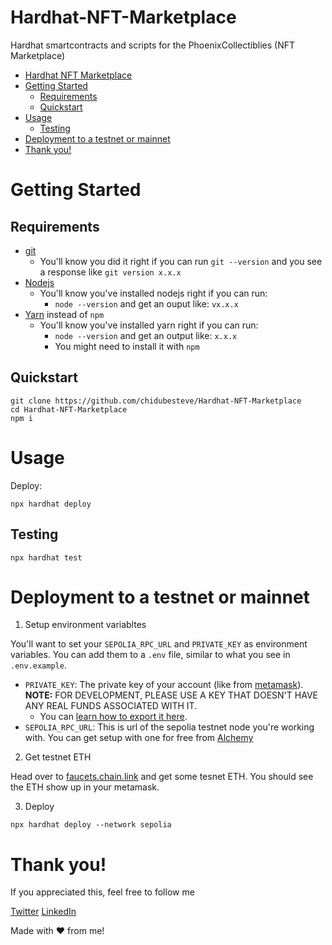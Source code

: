 # Hardhat-NFT-Marketplace
Hardhat smartcontracts and scripts for the PhoenixCollectiblies (NFT Marketplace)


- [Hardhat NFT Marketplace](#hardhat-nft-marketplace)
- [Getting Started](#getting-started)
  - [Requirements](#requirements)
  - [Quickstart](#quickstart)
- [Usage](#usage)
  - [Testing](#testing)
- [Deployment to a testnet or mainnet](#deployment-to-a-testnet-or-mainnet)
- [Thank you!](#thank-you)


# Getting Started

## Requirements

- [git](https://git-scm.com/book/en/v2/Getting-Started-Installing-Git)
  - You'll know you did it right if you can run `git --version` and you see a response like `git version x.x.x`
- [Nodejs](https://nodejs.org/en/)
  - You'll know you've installed nodejs right if you can run:
    - `node --version` and get an ouput like: `vx.x.x`
- [Yarn](https://classic.yarnpkg.com/lang/en/docs/install/) instead of `npm`
  - You'll know you've installed yarn right if you can run:
    - `node --version` and get an output like: `x.x.x`
    - You might need to install it with `npm`

## Quickstart

```
git clone https://github.com/chidubesteve/Hardhat-NFT-Marketplace
cd Hardhat-NFT-Marketplace
npm i
```


# Usage

Deploy:

```
npx hardhat deploy
```

## Testing

```
npx hardhat test
```



# Deployment to a testnet or mainnet

1. Setup environment variabltes

You'll want to set your `SEPOLIA_RPC_URL` and `PRIVATE_KEY` as environment variables. You can add them to a `.env` file, similar to what you see in `.env.example`.

- `PRIVATE_KEY`: The private key of your account (like from [metamask](https://metamask.io/)). **NOTE:** FOR DEVELOPMENT, PLEASE USE A KEY THAT DOESN'T HAVE ANY REAL FUNDS ASSOCIATED WITH IT.
  - You can [learn how to export it here](https://metamask.zendesk.com/hc/en-us/articles/360015289632-How-to-Export-an-Account-Private-Key).
- `SEPOLIA_RPC_URL`: This is url of the sepolia testnet node you're working with. You can get setup with one for free from [Alchemy](https://alchemy.com/?a=673c802981)

2. Get testnet ETH

Head over to [faucets.chain.link](https://faucets.chain.link/) and get some tesnet ETH. You should see the ETH show up in your metamask.

3. Deploy

```
npx hardhat deploy --network sepolia
```


# Thank you!

If you appreciated this, feel free to follow me 

[Twitter](https://twitter.com/chidubesteve) 
[LinkedIn](https://www.linkedin.com/in/chidube-anike-7a7721251/)

Made with ❤ from  me!
